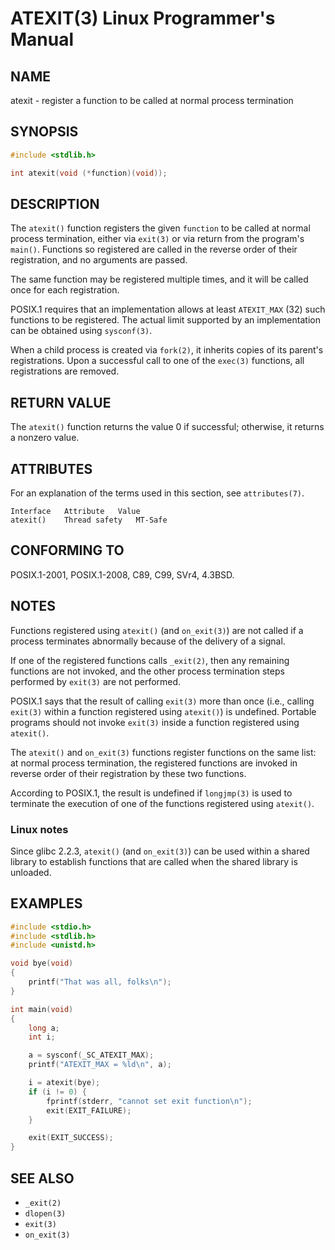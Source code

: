 
# ATEXIT(3) Linux Programmer's Manual
## NAME
atexit - register a function to be called at normal process termination

## SYNOPSIS
```c
#include <stdlib.h>

int atexit(void (*function)(void));
```

## DESCRIPTION
The `atexit()` function registers the given `function` to be called at normal process termination, either via `exit(3)` or via return from the program's `main()`. Functions so registered are called in the reverse order of their registration, and no arguments are passed.

The same function may be registered multiple times, and it will be called once for each registration.

POSIX.1 requires that an implementation allows at least `ATEXIT_MAX` (32) such functions to be registered. The actual limit supported by an implementation can be obtained using `sysconf(3)`.

When a child process is created via `fork(2)`, it inherits copies of its parent's registrations. Upon a successful call to one of the `exec(3)` functions, all registrations are removed.

## RETURN VALUE
The `atexit()` function returns the value 0 if successful; otherwise, it returns a nonzero value.

## ATTRIBUTES
For an explanation of the terms used in this section, see `attributes(7)`.

```
Interface   Attribute   Value
atexit()    Thread safety   MT-Safe
```

## CONFORMING TO
POSIX.1-2001, POSIX.1-2008, C89, C99, SVr4, 4.3BSD.

## NOTES
Functions registered using `atexit()` (and `on_exit(3)`) are not called if a process terminates abnormally because of the delivery of a signal.

If one of the registered functions calls `_exit(2)`, then any remaining functions are not invoked, and the other process termination steps performed by `exit(3)` are not performed.

POSIX.1 says that the result of calling `exit(3)` more than once (i.e., calling `exit(3)` within a function registered using `atexit()`) is undefined. Portable programs should not invoke `exit(3)` inside a function registered using `atexit()`.

The `atexit()` and `on_exit(3)` functions register functions on the same list: at normal process termination, the registered functions are invoked in reverse order of their registration by these two functions.

According to POSIX.1, the result is undefined if `longjmp(3)` is used to terminate the execution of one of the functions registered using `atexit()`.

### Linux notes
Since glibc 2.2.3, `atexit()` (and `on_exit(3)`) can be used within a shared library to establish functions that are called when the shared library is unloaded.

## EXAMPLES
```c
#include <stdio.h>
#include <stdlib.h>
#include <unistd.h>

void bye(void)
{
    printf("That was all, folks\n");
}

int main(void)
{
    long a;
    int i;

    a = sysconf(_SC_ATEXIT_MAX);
    printf("ATEXIT_MAX = %ld\n", a);

    i = atexit(bye);
    if (i != 0) {
        fprintf(stderr, "cannot set exit function\n");
        exit(EXIT_FAILURE);
    }

    exit(EXIT_SUCCESS);
}
```

## SEE ALSO
- `_exit(2)`
- `dlopen(3)`
- `exit(3)`
- `on_exit(3)`
